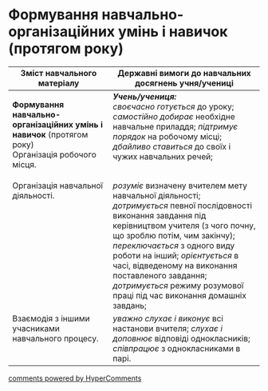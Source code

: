 <div id="hypercomments_widget" class="js-hypercomments-widget invisible"></div>

# Формування навчально-організаційних умінь і навичок (протягом року) 

<table>
  <tr>
    <td width="40%" align="center"><b>Зміст навчального матеріалу</b></td>
    <td width="60%" align="center"><b>Державні вимоги до навчальних досягнень учня/учениці</b></td>
  </tr>
<tbody>
  <tr>
    <td width="40%" style="vertical-align:top !important;">
    <p><b>Формування навчально-організаційних умінь і навичок</b> (протягом року)<br>
Організація робочого місця.</td>
    <td width="60%" style="vertical-align:top !important;">
<i><b>Учень/учениця:</b></i><br>
<i>своєчасно готується</i> до уроку; <i>самостійно добирає</i> необхідне навчальне приладдя; <i>підтримує порядок</i> на робочому місці; <i>дбайливо ставиться</i> до своїх і чужих навчальних речей;</td>
  </tr>
  <tr>
    <td width="40%" style="vertical-align:top !important;">
Організація навчальної діяльності.</td>
    <td width="60%" style="vertical-align:top !important;">
<i>розуміє</i> визначену вчителем мету навчальної діяльності; <i>дотримується</i> певної послідовності виконання завдання під керівництвом учителя (з чого почну, що зроблю потім, чим закінчу); <i>переключається</i> з одного виду роботи на інший; <i>орієнтується</i> в часі, відведеному на виконання поставленого завдання; <i>дотримується</i> режиму розумової праці під час виконання домашніх завдань;</td>
  </tr>
  <tr>
    <td width="40%" style="vertical-align:top !important;">
Взаємодія з іншими учасниками навчального процесу.</td>
    <td width="60%" style="vertical-align:top !important;">
<i>уважно слухає і виконує</i> всі настанови вчителя; <i>слухає і доповнює</i> відповіді однокласників; <i>співпрацює</i> з однокласниками в парі.</td>
  </tr>
</tbody>
</table>

<div class="js-hypercomments-container">
<a href="http://hypercomments.com" class="hc-link" title="comments widget">comments powered by HyperComments</a>
</div>